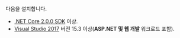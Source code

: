 다음을 설치합니다.

* [.NET Core 2.0.0 SDK](https://dot.net/core) 이상.
* [Visual Studio 2017](https://www.visualstudio.com/downloads/) 버전 15.3 이상(**ASP.NET 및 웹 개발** 워크로드 포함).
